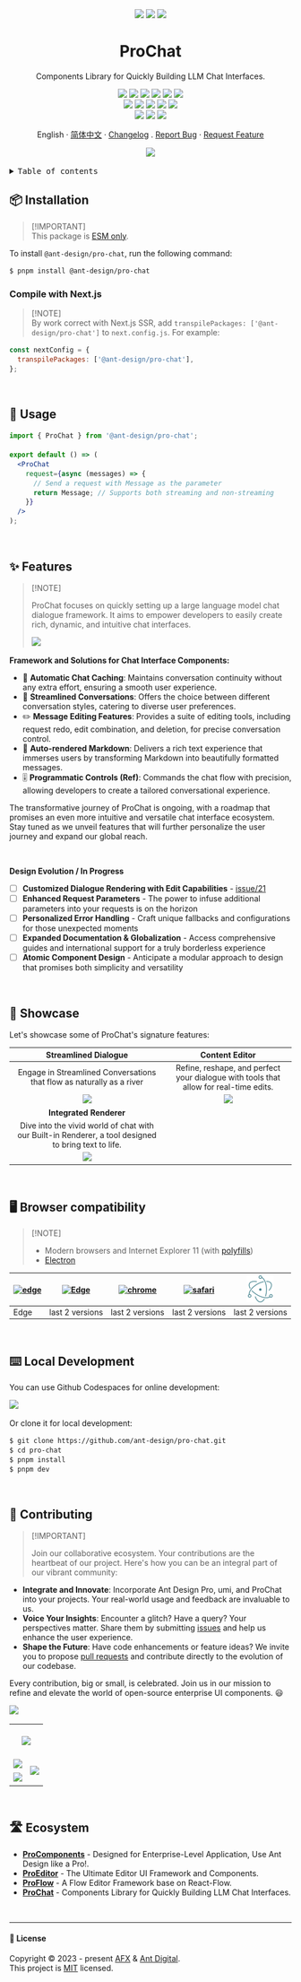 <div align="center">

<img height="120" src="https://gw.alipayobjects.com/zos/kitchen/wzToJwlSw%24/logo.svg">
<img height="120" src="https://gw.alipayobjects.com/zos/kitchen/qJ3l3EPsdW/split.svg">
<img height="120" src="https://mdn.alipayobjects.com/huamei_re70wt/afts/img/A*Mo27Sr3kS4kAAAAAAAAAAAAADmuEAQ/original">

<h1>ProChat</h1>

Components Library for Quickly Building LLM Chat Interfaces.

[![][npm-release-shield]][npm-release-link] [![][npm-downloads-shield]][npm-downloads-link] [![][github-releasedate-shield]][github-releasedate-link] [![][github-action-test-shield]][github-action-test-link] [![][github-action-release-shield]][github-action-release-link] [![][codecov-shield]][codecov-link] <br/> [![][github-contributors-shield]][github-contributors-link] [![][github-forks-shield]][github-forks-link] [![][github-stars-shield]][github-stars-link] [![][github-issues-shield]][github-issues-link] [![][github-license-shield]][github-license-link] <br/> [![][ant-design-shield]][ant-design-link] [![][devops-dumi-shield]][devops-dumi-link] [![][devops-father-shield]][devops-father-link]

English · [简体中文](./README.zh-CN.md) · [Changelog](./CHANGELOG.md) . [Report Bug][github-issues-link] · [Request Feature][github-issues-link]

![](https://gw.alipayobjects.com/zos/kitchen/Aa%2452FxhWU/pro-chat.webp)

</div>

<details>
<summary><kbd>Table of contents</kbd></summary>

#### TOC

- [📦 Installation](#-installation)
  - [Compile with Next.js](#compile-with-nextjs)
- [🔨 Usage](#-usage)
- [✨ Features](#-features)
- [👀 Showcase](#-showcase)
- [🖥 Browser compatibility](#-browser-compatibility)
- [⌨️ Local Development](#️-local-development)
- [🤝 Contributing](#-contributing)
- [🛣️ Ecosystem](#️-ecosystem)

####

</details>

## 📦 Installation

> \[!IMPORTANT]\
> This package is [ESM only](https://gist.github.com/sindresorhus/a39789f98801d908bbc7ff3ecc99d99c).

To install `@ant-design/pro-chat`, run the following command:

```bash
$ pnpm install @ant-design/pro-chat
```

### Compile with Next.js

> \[!NOTE]\
> By work correct with Next.js SSR, add `transpilePackages: ['@ant-design/pro-chat']` to `next.config.js`. For example:

```js
const nextConfig = {
  transpilePackages: ['@ant-design/pro-chat'],
};
```

<br/>

## 🔨 Usage

```jsx
import { ProChat } from '@ant-design/pro-chat';

export default () => (
  <ProChat
    request={async (messages) => {
      // Send a request with Message as the parameter
      return Message; // Supports both streaming and non-streaming
    }}
  />
);
```

<br/>

## ✨ Features

> \[!NOTE]
>
> ProChat focuses on quickly setting up a large language model chat dialogue framework. It aims to empower developers to easily create rich, dynamic, and intuitive chat interfaces.
>
> [![](https://next.ossinsight.io/widgets/official/compose-activity-trends/thumbnail.png?repo_id=707504998&image_size=auto&color_scheme=dark)](https://next.ossinsight.io/widgets/official/compose-activity-trends?repo_id=707504998)

**Framework and Solutions for Chat Interface Components:**

- 🔄 **Automatic Chat Caching**: Maintains conversation continuity without any extra effort, ensuring a smooth user experience.
- 💬 **Streamlined Conversations**: Offers the choice between different conversation styles, catering to diverse user preferences.
- ✏️ **Message Editing Features**: Provides a suite of editing tools, including request redo, edit combination, and deletion, for precise conversation control.
- 📖 **Auto-rendered Markdown**: Delivers a rich text experience that immerses users by transforming Markdown into beautifully formatted messages.
- 🎚️ **Programmatic Controls (Ref)**: Commands the chat flow with precision, allowing developers to create a tailored conversational experience.

The transformative journey of ProChat is ongoing, with a roadmap that promises an even more intuitive and versatile chat interface ecosystem. Stay tuned as we unveil features that will further personalize the user journey and expand our global reach.

<br/>

**Design Evolution / In Progress**

- [ ] **Customized Dialogue Rendering with Edit Capabilities** - [issue/21](https://github.com/ant-design/pro-chat/issues/21)
- [ ] **Enhanced Request Parameters** - The power to infuse additional parameters into your requests is on the horizon
- [ ] **Personalized Error Handling** - Craft unique fallbacks and configurations for those unexpected moments
- [ ] **Expanded Documentation & Globalization** - Access comprehensive guides and international support for a truly borderless experience
- [ ] **Atomic Component Design** - Anticipate a modular approach to design that promises both simplicity and versatility

<br/>

## 👀 Showcase

Let's showcase some of ProChat's signature features:

| **Streamlined Dialogue** | **Content Editor** |
| :-: | :-: |
| Engage in Streamlined Conversations that flow as naturally as a river | Refine, reshape, and perfect your dialogue with tools that allow for real-time edits. |
| ![][prevew-1] | ![][prevew-3] |
| **Integrated Renderer** |  |
| Dive into the vivid world of chat with our Built-in Renderer, a tool designed to bring text to life. |  |
| ![][prevew-2] |  |

<br/>

## 🖥 Browser compatibility

> \[!NOTE]
>
> - Modern browsers and Internet Explorer 11 (with [polyfills](https://stackoverflow.com/questions/57020976/polyfills-in-2019-for-ie11))
> - [Electron](https://www.electronjs.org/)

| [![edge](https://raw.githubusercontent.com/alrra/browser-logos/master/src/edge/edge_48x48.png)](http://godban.github.io/browsers-support-badges/) | [![Edge](https://raw.githubusercontent.com/alrra/browser-logos/master/src/firefox/firefox_48x48.png)](http://godban.github.io/browsers-support-badges/) | [![chrome](https://raw.githubusercontent.com/alrra/browser-logos/master/src/chrome/chrome_48x48.png)](http://godban.github.io/browsers-support-badges/) | [![safari](https://raw.githubusercontent.com/alrra/browser-logos/master/src/safari/safari_48x48.png)](http://godban.github.io/browsers-support-badges/) | [![electron_48x48](https://raw.githubusercontent.com/alrra/browser-logos/master/src/electron/electron_48x48.png)](http://godban.github.io/browsers-support-badges/) |
| --- | --- | --- | --- | --- |
| Edge | last 2 versions | last 2 versions | last 2 versions | last 2 versions |

<br/>

## ⌨️ Local Development

You can use Github Codespaces for online development:

[![][github-codespace-shield]][github-codespace-link]

Or clone it for local development:

```bash
$ git clone https://github.com/ant-design/pro-chat.git
$ cd pro-chat
$ pnpm install
$ pnpm dev
```

<br/>

## 🤝 Contributing

> \[!IMPORTANT]
>
> Join our collaborative ecosystem. Your contributions are the heartbeat of our project. Here's how you can be an integral part of our vibrant community:

- **Integrate and Innovate**: Incorporate Ant Design Pro, umi, and ProChat into your projects. Your real-world usage and feedback are invaluable to us.
- **Voice Your Insights**: Encounter a glitch? Have a query? Your perspectives matter. Share them by submitting [issues][github-issues-link] and help us enhance the user experience.
- **Shape the Future**: Have code enhancements or feature ideas? We invite you to propose [pull requests][pr-welcome-link] and contribute directly to the evolution of our codebase.

Every contribution, big or small, is celebrated. Join us in our mission to refine and elevate the world of open-source enterprise UI components. 😃

[![][pr-welcome-shield]][pr-welcome-link]

<a href="https://github.com/ant-design/pro-chat/graphs/contributors" target="_blank">
  <table>
    <tr>
      <th colspan="2">
        <br><img src="https://contrib.rocks/image?repo=ant-design/pro-chat"><br><br>
      </th>
    </tr>
    <tr>
      <td>
        <img src="https://next.ossinsight.io/widgets/official/compose-org-active-contributors/thumbnail.png?activity=active&period=past_28_days&owner_id=12101536&repo_ids=707504998&image_size=2x3&color_scheme=dark">
      </td>
      <td rowspan="2">
        <img src="https://next.ossinsight.io/widgets/official/compose-org-participants-growth/thumbnail.png?activity=active&period=past_28_days&owner_id=12101536&repo_ids=707504998&image_size=4x7&color_scheme=dark">
      </td>
    </tr>
    <tr>
      <td>
        <img src="https://next.ossinsight.io/widgets/official/compose-org-active-contributors/thumbnail.png?activity=new&period=past_28_days&owner_id=12101536&repo_ids=707504998&image_size=2x3&color_scheme=dark">
      </td>
    </tr>
  </table>
</a>

<br/>

## 🛣️ Ecosystem

- **[ProComponents](https://github.com/ant-design/pro-components)** - Designed for Enterprise-Level Application, Use Ant Design like a Pro!.
- **[ProEditor](https://github.com/ant-design/pro-editor)** - The Ultimate Editor UI Framework and Components.
- **[ProFlow](https://github.com/ant-design/pro-flow)** - A Flow Editor Framework base on React-Flow.
- **[ProChat](https://github.com/ant-design/pro-chat)** - Components Library for Quickly Building LLM Chat Interfaces.

<br/>

---

#### 📝 License

Copyright © 2023 - present [AFX][ant-design-link] & [Ant Digital](https://antdigital.com). <br/> This project is [MIT](./LICENSE) licensed.

<!-- LINK GROUP -->

[ant-design-link]: https://ant.design
[ant-design-shield]: https://img.shields.io/badge/-Ant%20Design-1677FF?labelColor=black&logo=antdesign&style=flat-square
[codecov-link]: https://codecov.io/gh/ant-design/pro-chat
[codecov-shield]: https://img.shields.io/codecov/c/github/ant-design/pro-chat?color=1677FF&labelColor=black&style=flat-square&logo=codecov&logoColor=white
[devops-dumi-link]: https://d.umijs.org/
[devops-dumi-shield]: https://img.shields.io/badge/docs%20by-dumi-blue?color=1677FF&labelColor=black&style=flat-square
[devops-father-link]: https://github.com/umijs/father
[devops-father-shield]: https://img.shields.io/badge/build%20with-father-028fe4.svg?color=1677FF&labelColor=black&style=flat-square
[github-action-release-link]: https://github.com/ant-design/pro-chat/actions/workflows/release.yml
[github-action-release-shield]: https://img.shields.io/github/actions/workflow/status/ant-design/pro-chat/release.yml?color=1677FF&label=release&labelColor=black&logo=githubactions&logoColor=white&style=flat-square
[github-action-test-link]: https://github.com/ant-design/pro-chat/actions/workflows/test.yml
[github-action-test-shield]: https://img.shields.io/github/actions/workflow/status/ant-design/pro-chat/test.yml?color=1677FF&label=test&labelColor=black&logo=githubactions&logoColor=white&style=flat-square
[github-codespace-link]: https://codespaces.new/ant-design/pro-chat
[github-codespace-shield]: https://github.com/codespaces/badge.svg
[github-contributors-link]: https://github.com/ant-design/pro-chat/graphs/contributors
[github-contributors-shield]: https://img.shields.io/github/contributors/ant-design/pro-chat?color=1677FF&labelColor=black&style=flat-square
[github-forks-link]: https://github.com/ant-design/pro-chat/network/members
[github-forks-shield]: https://img.shields.io/github/forks/ant-design/pro-chat?color=1677FF&labelColor=black&style=flat-square
[github-issues-link]: https://github.com/ant-design/pro-chat/issues
[github-issues-shield]: https://img.shields.io/github/issues/ant-design/pro-chat?color=1677FF&labelColor=black&style=flat-square
[github-license-link]: https://github.com/ant-design/pro-chat/blob/main/LICENSE
[github-license-shield]: https://img.shields.io/github/license/ant-design/pro-chat?color=1677FF&labelColor=black&style=flat-square
[github-releasedate-link]: https://github.com/ant-design/pro-chat/releases
[github-releasedate-shield]: https://img.shields.io/github/release-date/ant-design/pro-chat?color=1677FF&labelColor=black&style=flat-square
[github-stars-link]: https://github.com/ant-design/pro-chat/network/stargazers
[github-stars-shield]: https://img.shields.io/github/stars/ant-design/pro-chat?color=1677FF&labelColor=black&style=flat-square
[npm-downloads-link]: https://www.npmjs.com/package/@ant-design/pro-chat
[npm-downloads-shield]: https://img.shields.io/npm/dt/@ant-design/pro-chat?labelColor=black&style=flat-square&color=1677FF
[npm-release-link]: https://www.npmjs.com/package/@ant-design/pro-chat
[npm-release-shield]: https://img.shields.io/npm/v/@ant-design/pro-chat?color=1677FF&labelColor=black&logo=npm&logoColor=white&style=flat-square
[pr-welcome-link]: https://github.com/ant-design/pro-chat/pulls
[pr-welcome-shield]: https://img.shields.io/badge/%E2%9D%A4%EF%B8%8F%20PR%20WELCOME-%E2%86%92-1677FF?labelColor=black&style=for-the-badge
[prevew-1]: https://mdn.alipayobjects.com/huamei_re70wt/afts/img/A*0uQhSIzSS3YAAAAAAAAAAAAADmuEAQ/original
[prevew-2]: https://mdn.alipayobjects.com/huamei_re70wt/afts/img/A*e4JbQKfupVQAAAAAAAAAAAAADmuEAQ/original
[prevew-3]: https://mdn.alipayobjects.com/huamei_re70wt/afts/img/A*wVSCTb7bq8UAAAAAAAAAAAAADmuEAQ/original
